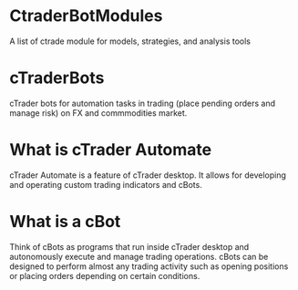 # CtraderBotModules
A list of ctrade module for models,  strategies, and analysis tools

# cTraderBots
cTrader bots for automation tasks in trading (place pending orders and manage risk) on FX and commmodities market.

# What is cTrader Automate
cTrader Automate is a feature of cTrader desktop. It allows for developing and operating custom trading indicators and cBots.

# What is a cBot
Think of cBots as programs that run inside cTrader desktop and autonomously execute and manage trading operations. cBots can be designed to perform almost any trading activity such as opening positions or placing orders depending on certain conditions.
